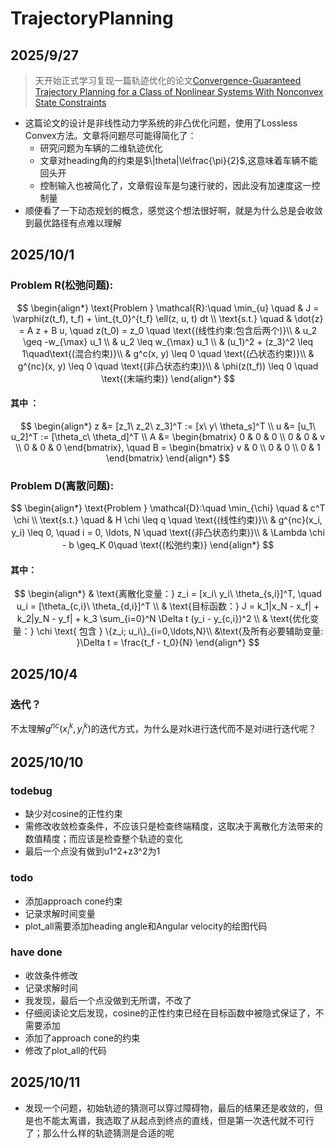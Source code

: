 # TrajectoryPlanning
## 2025/9/27
>天开始正式学习复现一篇轨迹优化的论文[Convergence-Guaranteed Trajectory Planning for a Class of Nonlinear Systems With Nonconvex State Constraints](https://ieeexplore.ieee.org/document/9627774/)
- 这篇论文的设计是非线性动力学系统的非凸优化问题，使用了Lossless Convex方法。文章将问题尽可能得简化了：
    - 研究问题为车辆的二维轨迹优化
    - 文章对heading角的约束是$\|theta|\le\frac{\pi}{2}$,这意味着车辆不能回头开
    - 控制输入也被简化了，文章假设车是匀速行驶的，因此没有加速度这一控制量
- 顺便看了一下动态规划的概念，感觉这个想法很好啊，就是为什么总是会收敛到最优路径有点难以理解
## 2025/10/1
### Problem R(松弛问题):
$$
\begin{align*}
\text{Problem } \mathcal{R}:\quad \min_{u} \quad & J = \varphi(z(t_f), t_f) + \int_{t_0}^{t_f} \ell(z, u, t)  dt \\
\text{s.t.} \quad & \dot{z} = A z + B u, \quad z(t_0) = z_0 \quad \text{(线性约束:包含后两个)}\\
& u_2 \geq -w_{\max} u_1 \\
& u_2 \leq w_{\max} u_1 \\
& (u_1)^2 + (z_3)^2 \leq 1\quad\text{(混合约束)}\\
& g^c(x, y) \leq 0 \quad \text{(凸状态约束)}\\
& g^{nc}(x, y) \leq 0 \quad \text{(非凸状态约束)}\\
& \phi(z(t_f)) \leq 0 \quad \text{(末端约束)}
\end{align*}
$$
#### 其中 ：
$$
\begin{align*}
z &= [z_1\ z_2\ z_3]^T := [x\ y\ \theta_s]^T \\
u &= [u_1\ u_2]^T := [\theta_c\ \theta_d]^T \\
A &= \begin{bmatrix}
0 & 0 & 0 \\
0 & 0 & v \\
0 & 0 & 0 
\end{bmatrix}, \quad 
B = \begin{bmatrix}
v & 0 \\
0 & 0 \\
0 & 1 
\end{bmatrix}
\end{align*}
$$

### Problem D(离散问题):
$$
\begin{align*}
\text{Problem } \mathcal{D}:\quad \min_{\chi} \quad & c^T \chi \\
\text{s.t.} \quad & H \chi \leq q \quad \text{(线性约束)}\\
& g^{nc}(x_i, y_i) \leq 0, \quad i = 0, \ldots, N \quad \text{(非凸状态约束)}\\
& \Lambda \chi - b \geq_K 0\quad \text{(松弛约束)}
\end{align*}
$$
#### 其中：
$$
\begin{align*}
& \text{离散化变量：} z_i = [x_i\ y_i\ \theta_{s,i}]^T, \quad u_i = [\theta_{c,i}\ \theta_{d,i}]^T \\
& \text{目标函数：} J = k_1|x_N - x_f| + k_2|y_N - y_f| + k_3 \sum_{i=0}^N \Delta t (y_i - y_{c,i})^2 \\
& \text{优化变量：} \chi \text{ 包含 } \{z_i; u_i\}_{i=0,\ldots,N}\\
&\text{及所有必要辅助变量: }\Delta t = \frac{t_f - t_0}{N}
\end{align*}
$$

## 2025/10/4
### 迭代？
不太理解$g^{nc}(x^k_i,y^k_i)$的迭代方式，为什么是对k进行迭代而不是对i进行迭代呢？


## 2025/10/10
### todebug
- 缺少对cosine的正性约束
- 需修改收敛检查条件，不应该只是检查终端精度，这取决于离散化方法带来的数值精度；而应该是检查整个轨迹的变化
- 最后一个点没有做到u1^2+z3^2为1
### todo 
- 添加approach cone约束
- 记录求解时间变量
- plot_all需要添加heading angle和Angular velocity的绘图代码
### have done
- 收敛条件修改
- 记录求解时间
- 我发现，最后一个点没做到无所谓，不改了
- 仔细阅读论文后发现，cosine的正性约束已经在目标函数中被隐式保证了，不需要添加
- 添加了approach cone的约束
- 修改了plot_all的代码

## 2025/10/11
- 发现一个问题，初始轨迹的猜测可以穿过障碍物，最后的结果还是收敛的，但是也不能太离谱，我选取了从起点到终点的直线，但是第一次迭代就不可行了；那么什么样的轨迹猜测是合适的呢